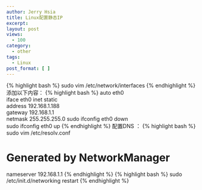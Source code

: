 ```yaml
---
author: Jerry Hsia
title: Linux配置静态IP
excerpt:
layout: post
views:
  - 100
category:
  - other
tags:
  - Linux
post_format: [ ]
---
```

{% highlight bash %}
sudo vim /etc/network/interfaces
{% endhighlight %}
添加以下内容：
{% highlight bash %}
auto eth0  
iface eth0 inet static  
address 192.168.1.188  
gateway 192.168.1.1  
netmask 255.255.255.0
sudo ifconfig eth0 down  
sudo ifconfig eth0 up
{% endhighlight %}
配置DNS ：
{% highlight bash %}
sudo vim /etc/resolv.conf
# Generated by NetworkManager  
nameserver 192.168.1.1
{% endhighlight %}
{% highlight bash %}
sudo /etc/init.d/networking restart
{% endhighlight %}
